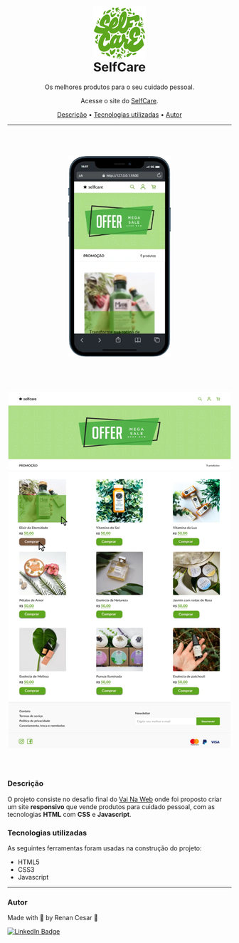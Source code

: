<h1 align="center">
 <img align="center" width="120" height="120" src="./assets/selfcare-logo.webp" alt="logo"><br>
 SelfCare
</h1>

<p align="center">Os melhores produtos para o seu cuidado pessoal.</p>
<p align="center">Acesse o site do <a href="https://vnw-desafio-final-m1.vercel.app/" target="_blank">SelfCare</a>.</p>

<p align="center">
 <a href="#Descrição">Descrição</a> •
 <a href="#Tecnologias">Tecnologias utilizadas</a> •
 <a href="#autor">Autor</a>
</p>

---

<br>


<h1 align="center">  
  <p align="center">
  <img width="230" height="450" src="./assets/mobile.webp" alt="site-mobile"><br><br>
</p>

<h1 align="center">  
  <p align="center">
  <img width="500" height="800" src="./assets/desktop.webp" alt="site beat"><br><br>
</p>

</h1>

<a id="Descrição"></a>
### Descrição

O projeto consiste no desafio final do <a href="https://vainaweb.com.br/" target="_blank">Vai Na Web</a> onde foi proposto criar um site **responsivo** que vende produtos para cuidado pessoal, com as tecnologias **HTML** com **CSS** e **Javascript**.

<a id="Tecnologias"></a>
### Tecnologias utilizadas

As seguintes ferramentas foram usadas na construção do projeto:

- HTML5
- CSS3
- Javascript

---

### Autor

Made with 💜 by Renan Cesar 👋

[![LinkedIn Badge](https://img.shields.io/badge/-Renan_Cesar-blue?style=flat-square&logo=Linkedin&logoColor=white&link=https://www.linkedin.com/in/renan-cesar/)](https://www.linkedin.com/in/renan-cesar/)
